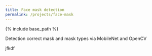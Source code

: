 ```yaml
---
title: Face mask detection
permalink: /projects/face-mask
---
```


{% include base_path %}

Detection correct mask and mask types via MobileNet and OpenCV

jfkdf
